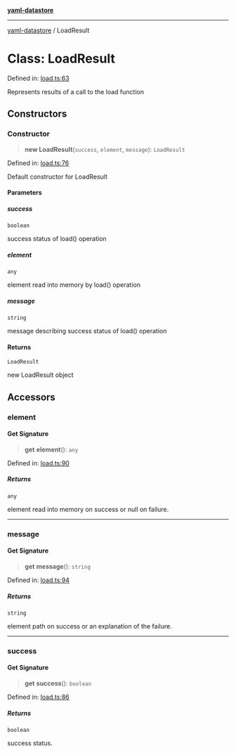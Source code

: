 [**yaml-datastore**](../README.md)

***

[yaml-datastore](../README.md) / LoadResult

# Class: LoadResult

Defined in: [load.ts:63](https://github.com/Mach30/yaml-datastore/blob/65dbd111e9866fc3c2803ef00a07ee8b23c440eb/src/load.ts#L63)

Represents results of a call to the load function

## Constructors

### Constructor

> **new LoadResult**(`success`, `element`, `message`): `LoadResult`

Defined in: [load.ts:76](https://github.com/Mach30/yaml-datastore/blob/65dbd111e9866fc3c2803ef00a07ee8b23c440eb/src/load.ts#L76)

Default constructor for LoadResult

#### Parameters

##### success

`boolean`

success status of load() operation

##### element

`any`

element read into memory by load() operation

##### message

`string`

message describing success status of load() operation

#### Returns

`LoadResult`

new LoadResult object

## Accessors

### element

#### Get Signature

> **get** **element**(): `any`

Defined in: [load.ts:90](https://github.com/Mach30/yaml-datastore/blob/65dbd111e9866fc3c2803ef00a07ee8b23c440eb/src/load.ts#L90)

##### Returns

`any`

element read into memory on success or null on failure.

***

### message

#### Get Signature

> **get** **message**(): `string`

Defined in: [load.ts:94](https://github.com/Mach30/yaml-datastore/blob/65dbd111e9866fc3c2803ef00a07ee8b23c440eb/src/load.ts#L94)

##### Returns

`string`

element path on success or an explanation of the failure.

***

### success

#### Get Signature

> **get** **success**(): `boolean`

Defined in: [load.ts:86](https://github.com/Mach30/yaml-datastore/blob/65dbd111e9866fc3c2803ef00a07ee8b23c440eb/src/load.ts#L86)

##### Returns

`boolean`

success status.
